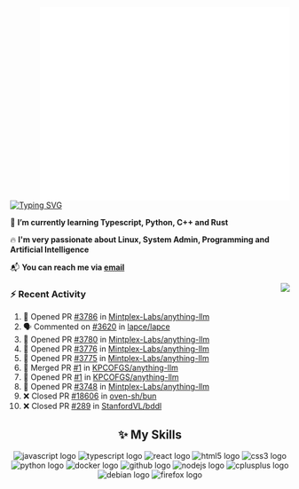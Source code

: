 <img align="right" width="450" src="github-metrics.svg">

[![Typing SVG](https://readme-typing-svg.herokuapp.com?duration=2500&vCenter=true&width=200&height=40&lines=Hello+World+👋)](https://git.io/typing-svg)

🌱 **I’m currently learning Typescript, Python, C++ and Rust**

🔥 **I'm very passionate about Linux, System Admin, Programming and Artificial Intelligence**

📬 **You can reach me via [email](mailto:shixian_sheng-2@protonmail.com)**

<a>
    <img align="right" height=210px src="https://github-readme-stats.vercel.app/api?username=KPCOFGS&theme=tokyonight&show_icons=true&show=prs_merged">
</a>

### ⚡ **Recent Activity**
<!--START_SECTION:activity-->
1. 💪 Opened PR [#3786](https://github.com/Mintplex-Labs/anything-llm/pull/3786) in [Mintplex-Labs/anything-llm](https://github.com/Mintplex-Labs/anything-llm)
2. 🗣 Commented on [#3620](https://github.com/lapce/lapce/issues/3620#issuecomment-2860864881) in [lapce/lapce](https://github.com/lapce/lapce)
3. 💪 Opened PR [#3780](https://github.com/Mintplex-Labs/anything-llm/pull/3780) in [Mintplex-Labs/anything-llm](https://github.com/Mintplex-Labs/anything-llm)
4. 💪 Opened PR [#3776](https://github.com/Mintplex-Labs/anything-llm/pull/3776) in [Mintplex-Labs/anything-llm](https://github.com/Mintplex-Labs/anything-llm)
5. 💪 Opened PR [#3775](https://github.com/Mintplex-Labs/anything-llm/pull/3775) in [Mintplex-Labs/anything-llm](https://github.com/Mintplex-Labs/anything-llm)
6. 🎉 Merged PR [#1](https://github.com/KPCOFGS/anything-llm/pull/1) in [KPCOFGS/anything-llm](https://github.com/KPCOFGS/anything-llm)
7. 💪 Opened PR [#1](https://github.com/KPCOFGS/anything-llm/pull/1) in [KPCOFGS/anything-llm](https://github.com/KPCOFGS/anything-llm)
8. 💪 Opened PR [#3748](https://github.com/Mintplex-Labs/anything-llm/pull/3748) in [Mintplex-Labs/anything-llm](https://github.com/Mintplex-Labs/anything-llm)
9. ❌ Closed PR [#18606](https://github.com/oven-sh/bun/pull/18606) in [oven-sh/bun](https://github.com/oven-sh/bun)
10. ❌ Closed PR [#289](https://github.com/StanfordVL/bddl/pull/289) in [StanfordVL/bddl](https://github.com/StanfordVL/bddl)
<!--END_SECTION:activity-->

<div align="center">
    
## ✨ **My Skills**

  <img src="https://cdn.jsdelivr.net/gh/devicons/devicon/icons/javascript/javascript-original.svg" height="30" alt="javascript logo"  />
  <img src="https://cdn.jsdelivr.net/gh/devicons/devicon/icons/typescript/typescript-original.svg" height="30" alt="typescript logo"  />
  <img src="https://cdn.jsdelivr.net/gh/devicons/devicon/icons/react/react-original.svg" height="30" alt="react logo"  />
  <img src="https://cdn.jsdelivr.net/gh/devicons/devicon/icons/html5/html5-original.svg" height="30" alt="html5 logo"  />
  <img src="https://cdn.jsdelivr.net/gh/devicons/devicon/icons/css3/css3-original.svg" height="30" alt="css3 logo"  />
  <img src="https://cdn.jsdelivr.net/gh/devicons/devicon/icons/python/python-original.svg" height="30" alt="python logo"  />
  <img src="https://cdn.jsdelivr.net/gh/devicons/devicon/icons/docker/docker-original.svg" height="30" alt="docker logo"  />
  <img src="https://cdn.jsdelivr.net/gh/devicons/devicon/icons/github/github-original.svg" height="30" alt="github logo"  />
  <img src="https://cdn.jsdelivr.net/gh/devicons/devicon/icons/nodejs/nodejs-original.svg" height="30" alt="nodejs logo"  />
  <img src="https://cdn.jsdelivr.net/gh/devicons/devicon/icons/cplusplus/cplusplus-original.svg" height="30" alt="cplusplus logo"  />
  <img src="https://cdn.jsdelivr.net/gh/devicons/devicon/icons/debian/debian-original.svg" height="30" alt="debian logo"  />
  <img src="https://cdn.jsdelivr.net/gh/devicons/devicon/icons/firefox/firefox-original.svg" height="30" alt="firefox logo"  />
</div>
